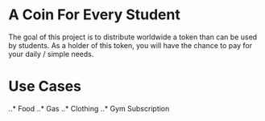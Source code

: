 
# A Coin For Every Student

The goal of this project is to distribute worldwide a token than can be used by students. As a holder of this token, you will have the chance to pay for your daily / simple needs.

 Use Cases
 ===
 
..* Food
..* Gas
..* Clothing
..* Gym Subscription 

  
  
